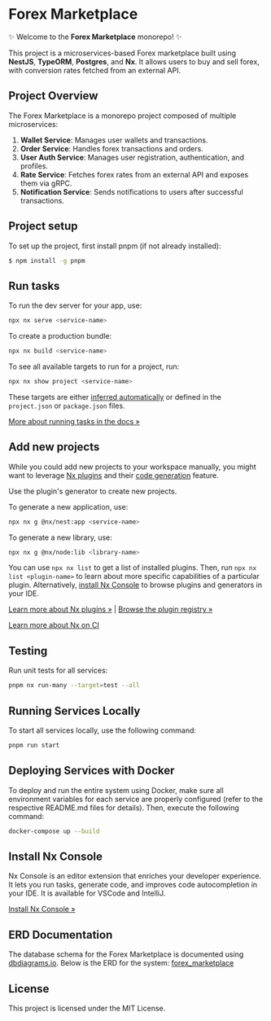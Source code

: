 # Forex Marketplace

✨ Welcome to the **Forex Marketplace** monorepo! ✨

This project is a microservices-based Forex marketplace built using **NestJS**, **TypeORM**, **Postgres**, and **Nx**. It allows users to buy and sell forex, with conversion rates fetched from an external API.

## Project Overview

The Forex Marketplace is a monorepo project composed of multiple microservices:

1. **Wallet Service**: Manages user wallets and transactions.
2. **Order Service**: Handles forex transactions and orders.
3. **User Auth Service**: Manages user registration, authentication, and profiles.
4. **Rate Service**: Fetches forex rates from an external API and exposes them via gRPC.
5. **Notification Service**: Sends notifications to users after successful transactions.

## Project setup

To set up the project, first install pnpm (if not already installed):

```bash
$ npm install -g pnpm
```

## Run tasks

To run the dev server for your app, use:

```sh
npx nx serve <service-name>
```

To create a production bundle:

```sh
npx nx build <service-name>
```

To see all available targets to run for a project, run:

```sh
npx nx show project <service-name>
```

These targets are either [inferred automatically](https://nx.dev/concepts/inferred-tasks?utm_source=nx_project&utm_medium=readme&utm_campaign=nx_projects) or defined in the `project.json` or `package.json` files.

[More about running tasks in the docs &raquo;](https://nx.dev/features/run-tasks?utm_source=nx_project&utm_medium=readme&utm_campaign=nx_projects)

## Add new projects

While you could add new projects to your workspace manually, you might want to leverage [Nx plugins](https://nx.dev/concepts/nx-plugins?utm_source=nx_project&utm_medium=readme&utm_campaign=nx_projects) and their [code generation](https://nx.dev/features/generate-code?utm_source=nx_project&utm_medium=readme&utm_campaign=nx_projects) feature.

Use the plugin's generator to create new projects.

To generate a new application, use:

```sh
npx nx g @nx/nest:app <service-name>
```

To generate a new library, use:

```sh
npx nx g @nx/node:lib <library-name>
```

You can use `npx nx list` to get a list of installed plugins. Then, run `npx nx list <plugin-name>` to learn about more specific capabilities of a particular plugin. Alternatively, [install Nx Console](https://nx.dev/getting-started/editor-setup?utm_source=nx_project&utm_medium=readme&utm_campaign=nx_projects) to browse plugins and generators in your IDE.

[Learn more about Nx plugins &raquo;](https://nx.dev/concepts/nx-plugins?utm_source=nx_project&utm_medium=readme&utm_campaign=nx_projects) | [Browse the plugin registry &raquo;](https://nx.dev/plugin-registry?utm_source=nx_project&utm_medium=readme&utm_campaign=nx_projects)

[Learn more about Nx on CI](https://nx.dev/ci/intro/ci-with-nx#ready-get-started-with-your-provider?utm_source=nx_project&utm_medium=readme&utm_campaign=nx_projects)

## Testing

Run unit tests for all services:

```sh
pnpm nx run-many --target=test --all
```

## Running Services Locally

To start all services locally, use the following command:

```sh
pnpm run start
```

## Deploying Services with Docker

To deploy and run the entire system using Docker, make sure all environment variables for each service are properly configured (refer to the respective README.md files for details). Then, execute the following command:

```sh
docker-compose up --build
```

## Install Nx Console

Nx Console is an editor extension that enriches your developer experience. It lets you run tasks, generate code, and improves code autocompletion in your IDE. It is available for VSCode and IntelliJ.

[Install Nx Console &raquo;](https://nx.dev/getting-started/editor-setup?utm_source=nx_project&utm_medium=readme&utm_campaign=nx_projects)

## ERD Documentation

The database schema for the Forex Marketplace is documented using [dbdiagrams.io](https://dbdiagram.io/). Below is the ERD for the system: [forex_marketplace](https://dbdocs.io/o.oluwaleye93/forex-marketplace)

## License

This project is licensed under the MIT License.
